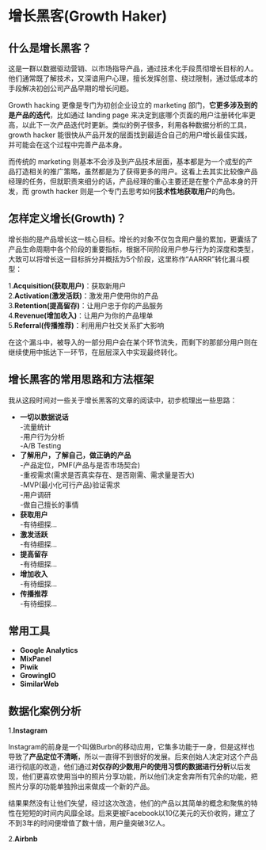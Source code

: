 # 增长黑客(Growth Haker)
## 什么是增长黑客？
这是一群以数据驱动营销、以市场指导产品，通过技术化手段贯彻增长目标的人。他们通常既了解技术，又深谙用户心理，擅长发挥创意、绕过限制，通过低成本的手段解决初创公司产品早期的增长问题。

Growth hacking 更像是专门为初创企业设立的 marketing 部门，**它更多涉及到的是产品的迭代**，比如通过 landing page 来决定到底哪个页面的用户注册转化率更高，以此下一次产品迭代时更新。类似的例子很多，利用各种数据分析的工具，growth hacker 能很快从产品开发的层面找到最适合自己的用户增长最佳实践，并可能会在这个过程中完善产品本身。

而传统的 marketing 则基本不会涉及到产品技术层面，基本都是为一个成型的产品打造相关的推广策略，虽然都是为了获得更多的用户。这看上去其实比较像产品经理的任务，但就职责来细分的话，产品经理的重心主要还是在整个产品本身的开发，而 growth hacker 则是一个专门去思考如何**技术性地获取用户**的角色。

## 怎样定义增长(Growth)？
增长指的是产品增长这一核心目标。增长的对象不仅包含用户量的累加，更囊括了产品生命周期中各个阶段的重要指标，根据不同阶段用户参与行为的深度和类型，大致可以将增长这一目标拆分并概括为5个阶段，这里称作“AARRR”转化漏斗模型：

1.**Acquisition(获取用户)**：获取新用户    
2.**Activation(激发活跃)**：激发用户使用你的产品    
3.**Retention(提高留存)**：让用户忠于你的产品服务    
4.**Revenue(增加收入)**：让用户为你的产品埋单    
5.**Referral(传播推荐)**：利用用户社交关系扩大影响    

在这个漏斗中，被导入的一部分用户会在某个环节流失，而剩下的那部分用户则在继续使用中抵达下一环节，在层层深入中实现最终转化。

## 增长黑客的常用思路和方法框架
我从这段时间对一些关于增长黑客的文章的阅读中，初步梳理出一些思路：

* **一切以数据说话**   
 -流量统计     
 -用户行为分析    
 -A/B Testing    
* **了解用户，了解自己，做正确的产品**    
 -产品定位，PMF(产品与是否市场契合)    
 -重视需求(需求是否真实存在、是否刚需、需求量是否大)    
 -MVP(最小化可行产品)验证需求    
 -用户调研   
 -做自己擅长的事情
* **获取用户**    
 -有待细探...
* **激发活跃**    
 -有待细探...
* **提高留存**    
 -有待细探...
* **增加收入**    
 -有待细探...
* **传播推荐**    
 -有待细探...
 
## 常用工具
* **Google Analytics**    
* **MixPanel**    
* **Piwik**     
* **GrowingIO**    
* **SimilarWeb**    

## 数据化案例分析
1.**Instagram**

Instagram的前身是一个叫做Burbn的移动应用，它集多功能于一身，但是这样也导致了**产品定位不清晰**，所以一直得不到很好的发展。后来创始人决定对这个产品进行彻底的改造，他们通过**对仅存的少数用户的使用习惯的数据进行分析**以后发现，他们更喜欢使用当中的照片分享功能，所以他们决定舍弃所有冗余的功能，把照片分享的功能单独拎出来做成一个新的产品。

结果果然没有让他们失望，经过这次改造，他们的产品以其简单的概念和聚焦的特性在短短的时间内风靡全球。后来更被Facebook以10亿美元的天价收购，建立了不到3年的时间便增值了数十倍，用户量突破3亿人。

2.**Airbnb**
